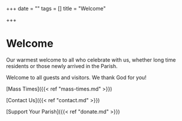 +++
date = ""
tags = []
title = "Welcome"

+++
# Welcome


Our warmest welcome to all who celebrate with us, whether long time residents or those newly arrived in the Parish.

Welcome to all guests and visitors. We thank God for you!

[Mass Times]({{< ref "mass-times.md" >}})

[Contact Us]({{< ref "contact.md" >}})

[Support Your Parish]({{< ref "donate.md" >}})